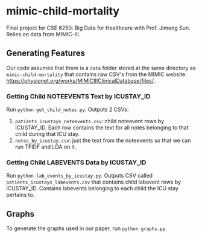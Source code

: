# mimic-child-mortality
Final project for CSE 6250: Big Data for Healthcare with Prof. Jimeng Sun. Relies on data from MIMIC-III.

## Generating Features
Our code assumes that there is a `data` folder stored at the same directory as `mimic-child-mortality` that contains raw CSV's from the MIMIC website: https://physionet.org/works/MIMICIIIClinicalDatabase/files/.

### Getting Child NOTEEVENTS Text by ICUSTAY_ID
Run `python get_child_notes.py`. Outputs 2 CSVs:
1. `patients_icustays_noteevents.csv`: child noteevent rows by ICUSTAY_ID. Each row contains the text for all notes belonging to that child during that ICU stay.
2. `notes_by_icustay.csv`: just the text from the noteevents so that we can run TFIDF and LDA on it.

### Getting Child LABEVENTS Data by ICUSTAY_ID
Run `python lab_events_by_icustay.py`. Outputs CSV called `patients_icustays_labevents.csv` that contains child labevent rows by ICUSTAY_ID. Contains labevents belonging to each child the ICU stay pertains to.

## Graphs
To generate the graphs used in our paper, run `python graphs.py`.
